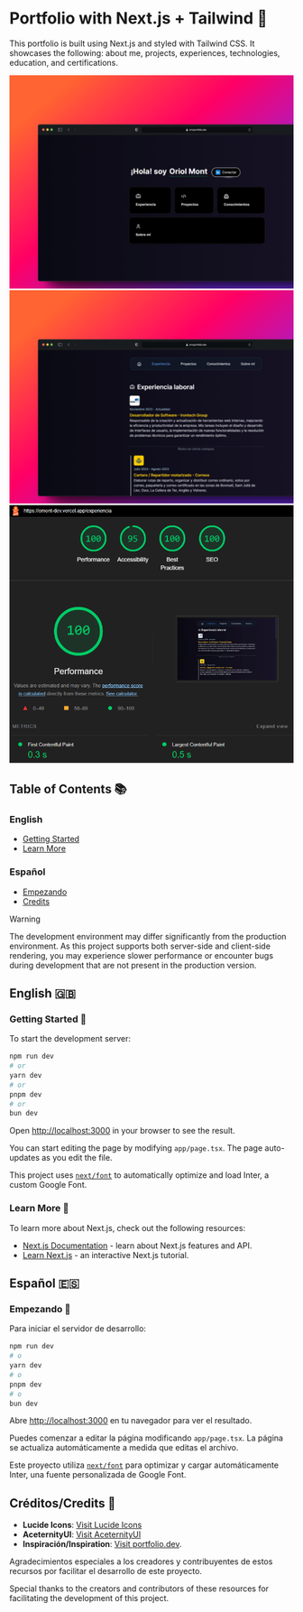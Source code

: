 # Portfolio with Next.js + Tailwind 🚀

This portfolio is built using Next.js and styled with Tailwind CSS. It showcases the following: about me, projects, experiences, technologies, education, and certifications.

![Portfolio Preview 1](./public/ReadmeAssets/pf-landing.png)
![Portfolio Preview 2](./public/ReadmeAssets/pf-experience.png)
![Lighthouse test result](./public/ReadmeAssets/resLighthouse.png)

## Table of Contents 📚

### English

- [Getting Started](#getting-started-)
- [Learn More](#learn-more-)

### Español

- [Empezando](#empezando-)
- [Credits](#créditoscredits-)

> [!WARNING]
> The development environment may differ significantly from the production environment. As this project supports both server-side and client-side rendering, you may experience slower performance or encounter bugs during development that are not present in the production version.

## English 🇬🇧

### Getting Started 🚀

To start the development server:

```bash
npm run dev
# or
yarn dev
# or
pnpm dev
# or
bun dev
```

Open [http://localhost:3000](http://localhost:3000) in your browser to see the result.

You can start editing the page by modifying `app/page.tsx`. The page auto-updates as you edit the file.

This project uses [`next/font`](https://nextjs.org/docs/basic-features/font-optimization) to automatically optimize and load Inter, a custom Google Font.

### Learn More 📖

To learn more about Next.js, check out the following resources:

- [Next.js Documentation](https://nextjs.org/docs) - learn about Next.js features and API.
- [Learn Next.js](https://nextjs.org/learn) - an interactive Next.js tutorial.

## Español 🇪🇸

### Empezando 🚀

Para iniciar el servidor de desarrollo:

```bash
npm run dev
# o
yarn dev
# o
pnpm dev
# o
bun dev
```

Abre [http://localhost:3000](http://localhost:3000) en tu navegador para ver el resultado.

Puedes comenzar a editar la página modificando `app/page.tsx`. La página se actualiza automáticamente a medida que editas el archivo.

Este proyecto utiliza [`next/font`](https://nextjs.org/docs/basic-features/font-optimization) para optimizar y cargar automáticamente Inter, una fuente personalizada de Google Font.

## Créditos/Credits 💼

- **Lucide Icons**: [Visit Lucide Icons](https://lucide.dev)
- **AceternityUI**: [Visit AceternityUI](https://ui.aceternity.com/)
- **Inspiración/Inspiration**: [Visit portfolio.dev](https://porfolio.dev/).

Agradecimientos especiales a los creadores y contribuyentes de estos recursos por facilitar el desarrollo de este proyecto.

Special thanks to the creators and contributors of these resources for facilitating the development of this project.
